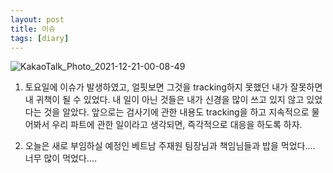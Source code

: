 ```yaml
---
layout: post
title: 이슈
tags: [diary]
---
```


![KakaoTalk_Photo_2021-12-21-00-08-49](https://user-images.githubusercontent.com/50545088/146789043-52c30992-75e6-4009-9a18-342a09af9c51.jpeg)


1. 토요일에 이슈가 발생하였고, 얼핏보면 그것을 tracking하지 못했던 내가 잘못하면 내 귀책이 될 수 있었다. 내 일이 아닌 것들은 내가 신경을 많이 쓰고 있지 않고 있었다는 것을 알았다. 앞으로는 검사기에 관한 내용도 tracking을 하고 지속적으로 물어봐서 우리 파트에 관한 일이라고 생각되면, 즉각적으로 대응을 하도록 하자.

2. 오늘은 새로 부임하실 예정인 베트남 주재원 팀장님과 책임님들과 밥을 먹었다.... 너무 많이 먹었다....